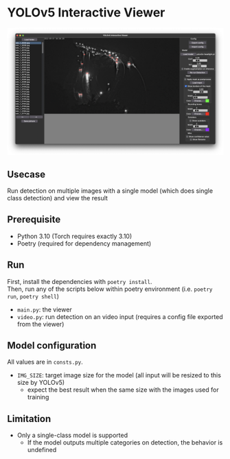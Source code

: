 # YOLOv5 Interactive Viewer

![screenshot](./assets/screenshot.png)

## Usecase
Run detection on multiple images with a single model (which does single class detection) and view the result

## Prerequisite
- Python 3.10 (Torch requires exactly 3.10)
- Poetry (required for dependency management)

## Run
First, install the dependencies with `poetry install`.  
Then, run any of the scripts below within poetry environment (i.e. `poetry run`, `poetry shell`)  

- `main.py`: the viewer
- `video.py`: run detection on an video input (requires a config file exported from the viewer)

## Model configuration
All values are in `consts.py`.

- `IMG_SIZE`: target image size for the model (all input will be resized to this size by YOLOv5)
    - expect the best result when the same size with the images used for training

## Limitation
- Only a single-class model is supported
    - If the model outputs multiple categories on detection, the behavior is undefined
